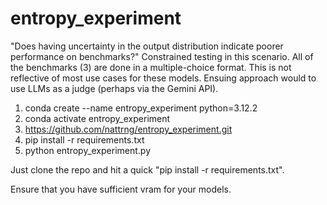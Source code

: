 # entropy_experiment
"Does having uncertainty in the output distribution indicate poorer performance on benchmarks?" Constrained testing in this scenario. All of the benchmarks (3) are done in a multiple-choice format.  This is not reflective of most use cases for these models. Ensuing approach would to use LLMs as a judge (perhaps via the Gemini API).

1) conda create --name entropy_experiment python=3.12.2
2) conda activate entropy_experiment
3) https://github.com/nattrng/entropy_experiment.git
4) pip install -r requirements.txt
5) python entropy_experiment.py

Just clone the repo and hit a quick "pip install -r requirements.txt".

Ensure that you have sufficient vram for your models.
